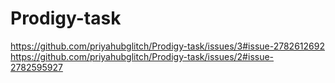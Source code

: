 # Prodigy-task
https://github.com/priyahubglitch/Prodigy-task/issues/3#issue-2782612692
https://github.com/priyahubglitch/Prodigy-task/issues/2#issue-2782595927
